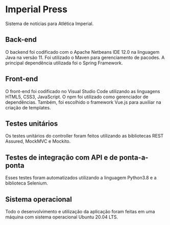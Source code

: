 # Imperial Press
Sistema de notícias para Atlética Imperial.

## Back-end
O backend foi codificado com o Apache Netbeans IDE 12.0 na linguagem Java na versão 11. Foi utilizado o Maven para gerenciamento de pacodes. A principal dependência utilizada foi o Spring Framework.

## Front-end
O front-end foi codificado no Visual Studio Code utilizando as linguagens HTML5, CSS3, JavaScript. O npm foi utilizado como gerenciador de dependências. Também, foi escolhido o framework Vue.js para auxiliar na criação de templates.

## Testes unitários
Os testes unitários do controller foram feitos utilizando as bibliotecas REST Assured, MockMVC e Mockito.

## Testes de integração com API e de ponta-a-ponta
Esses testes foram automatizados utilizando a linguagem Python3.8 e a biblioteca Selenium.

## Sistema operacional
Todo o desenvolvimento e utilização da aplicação foram feitas em uma máquina com sistema operacional Ubuntu 20.04 LTS.
